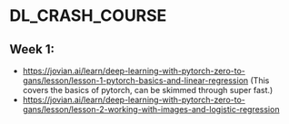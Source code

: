# DL_CRASH_COURSE
## Week 1:
- https://jovian.ai/learn/deep-learning-with-pytorch-zero-to-gans/lesson/lesson-1-pytorch-basics-and-linear-regression (This covers the basics of pytorch, can be skimmed through super fast.)
- https://jovian.ai/learn/deep-learning-with-pytorch-zero-to-gans/lesson/lesson-2-working-with-images-and-logistic-regression
